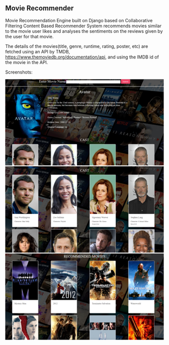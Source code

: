 ## **Movie Recommender**

Movie Recommendation Engine built on Django based on Collaborative Filtering
Content Based Recommender System recommends movies similar to the movie user likes and analyses the sentiments on the reviews given by the user for that movie.

The details of the movies(title, genre, runtime, rating, poster, etc) are fetched using
an API by TMDB, https://www.themoviedb.org/documentation/api, and using the 
IMDB id of the movie in the API.

Screenshots:

![Alt text](static/screenshots/pic1.png)
![Alt text](static/screenshots/pic2.png?raw=true "")
![Alt text](static/screenshots/pic3.png?raw=true "")
